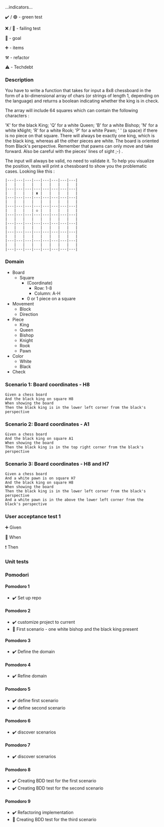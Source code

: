 ...indicators...

:heavy_check_mark: / :green_circle:  - green test

:x: / :red_circle: - failing test

:dart: - goal

:heavy_plus_sign: - items

:hammer_and_pick: - refactor

:warning: - Techdebt

### Description

You have to write a function that takes for input a 8x8 chessboard in the form of a bi-dimensional array of chars (or strings of length 1, depending on the language) and returns a boolean indicating whether the king is in check.

The array will include 64 squares which can contain the following characters :

'K' for the black King;
'Q' for a white Queen;
'B' for a white Bishop;
'N' for a white kNight;
'R' for a white Rook;
'P' for a white Pawn;
' ' (a space) if there is no piece on that square.
There will always be exactly one king, which is the black king, whereas all the other pieces are white.
The board is oriented from Black's perspective.
Remember that pawns can only move and take forward.
Also be careful with the pieces' lines of sight ;-) .

The input will always be valid, no need to validate it. To help you visualize the position, tests will print a chessboard to show you the problematic cases. Looking like this :

```
|---|---|---|---|---|---|---|---|
|   |   |   |   |   |   |   |   |
|---|---|---|---|---|---|---|---|
|   |   |   | ♜ |   |   |   |   |
|---|---|---|---|---|---|---|---|
|   |   |   |   |   |   |   |   |
|---|---|---|---|---|---|---|---|
|   |   |   | ♔ |   |   |   |   |
|---|---|---|---|---|---|---|---|
|   |   |   |   |   |   |   |   |
|---|---|---|---|---|---|---|---|
|   |   |   |   |   |   |   |   |
|---|---|---|---|---|---|---|---|
|   |   |   |   |   |   |   |   |
|---|---|---|---|---|---|---|---|
|   |   |   |   |   |   |   |   |
|---|---|---|---|---|---|---|---|
```

### Domain

- Board
  - Square
    - (Coordinate)
      - Row: 1-8
      - Column: A-H
    - 0 or 1 piece on a square
- Movement
  - Block
  - Direction
- Piece
  - King
  - Queen
  - Bishop
  - Knight
  - Rook
  - Pawn
- Color
    - White
    - Black
- Check

### Scenario 1: Board coordinates - H8

```
Given a chess board
And the black king on square H8
When showing the board
Then the black king is in the lower left corner from the black's perspective
```

### Scenario 2: Board coordinates - A1

```
Given a chess board
And the black king on square A1
When showing the board
Then the black king is in the top right corner from the black's perspective
```

### Scenario 3: Board coordinates - H8 and H7

```
Given a chess board
And a white pawn is on square H7
And the black king on square H8
When showing the board
Then the black king is in the lower left corner from the black's perspective
And a white pawn is in the above the lower left corner from the black's perspective
```

### User acceptance test 1

:heavy_plus_sign: Given

:construction: When

:heavy_exclamation_mark: Then

### Unit tests

### Pomodori

#### Pomodoro 1

- :heavy_check_mark: Set up repo

#### Pomodoro 2

- :heavy_check_mark: customize project to current
- :dart: First scenario - one white bishop and the black king present 

#### Pomodoro 3

- :heavy_check_mark: Define the domain

#### Pomodoro 4

- :heavy_check_mark: Refine domain

#### Pomodoro 5

- :heavy_check_mark: define first scenario
- :heavy_check_mark: define second scenario

#### Pomodoro 6

- :heavy_check_mark: discover scenarios

#### Pomodoro 7

- :heavy_check_mark: discover scenarios


#### Pomodoro 8

- :heavy_check_mark: Creating BDD test for the first scenario
- :heavy_check_mark: Creating BDD test for the second scenario

#### Pomodoro 9

- :heavy_check_mark: Refactoring implementation
- :dart: Creating BDD test for the third scenario

